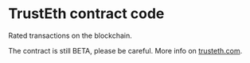 # TrustEth contract code
Rated transactions on the blockchain.

The contract is still BETA, please be careful. More info on <a href="http://trusteth.com">trusteth.com</a>.
